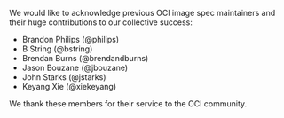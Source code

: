 We would like to acknowledge previous OCI image spec maintainers and their huge contributions to our collective success:

* Brandon Philips (@philips)
* B String (@bstring)
* Brendan Burns (@brendandburns)
* Jason Bouzane (@jbouzane)
* John Starks (@jstarks)
* Keyang Xie (@xiekeyang)

We thank these members for their service to the OCI community.
